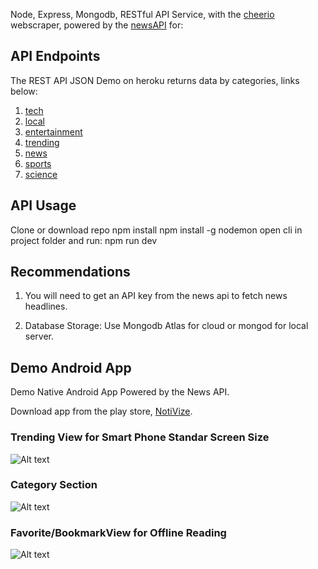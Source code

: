 Node, Express, Mongodb, RESTful API Service, with the [cheerio](https://cheerio.js.org/) webscraper, powered by the [newsAPI](https://newsapi.org/) for:

## API Endpoints
The REST API JSON Demo on heroku returns data by categories, links below:
1. [tech](https://notivize.herokuapp.com/api/articles/tech)
2. [local](https://notivize.herokuapp.com/api/articles/local)
3. [entertainment](https://notivize.herokuapp.com/api/articles/entertainment)
4. [trending](https://notivize.herokuapp.com/api/articles/trending)
5. [news](https://notivize.herokuapp.com/api/articles/news)
6. [sports](https://notivize.herokuapp.com/api/articles/sports)
7. [science](https://notivize.herokuapp.com/api/articles/science)


## API Usage

Clone or download repo
npm install
npm install -g nodemon
open cli in project folder and run:  npm run dev

## Recommendations

1) You will need to get an API key from the news api to fetch news headlines.

2) Database Storage: Use Mongodb Atlas for cloud or mongod for local server.


## Demo Android App
Demo Native Android App Powered by the News API.


Download app from the play store, [NotiVize](https://play.google.com/store/apps/details?id=com.saspect.notivise). 

### Trending View for Smart Phone Standar Screen Size

![Alt text](https://play-lh.googleusercontent.com/yFyJk0RBHwSjrjXaw2Pl8c0OtEQH766DeUS8Eg5oobFGhg6d73RL4Dc0ByO9aauqSvk=w1920-h941-rw "Optional Title")


### Category Section

![Alt text](https://play-lh.googleusercontent.com/8Fu7L9yNsRTiBpqIrjIyrTcPpPi6gLchA5Os8cFruAN7EN8r7jd7CC5V-SbE_-x03g=w1920-h941-rw "Optional Title")


### Favorite/BookmarkView for Offline Reading
![Alt text](https://play-lh.googleusercontent.com/NTCJm_ICyUcNo0B3l_tseP8UOLYLUOgfg7_FjrTjSyUHeVOddN6ndpjp3pjhkGczrak=w1920-h941-rw "Optional Title")
